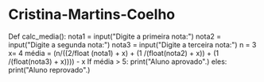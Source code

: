 # Cristina-Martins-Coelho
Def calc_media():
nota1 = input("Digite a primeira nota:")
nota2 = input("Digite a segunda nota:")
nota3 = input("Digite a terceira nota:")
n = 3
x= 4
média = (n/((2/float (nota1) + x) + (1 /(float(nota2) + x)) + (1 /(float(nota3) + x)))) - x
If média > 5:
print("Aluno aprovado".)
eles:
print("Aluno reprovado".)
